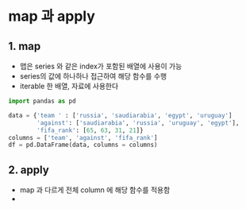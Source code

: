 # map 과 apply

## 1. map

- 맵은 series 와 같은 index가 포함된 배열에 사용이 가능
- series의 값에 하나하나 접근하여 해당 함수를 수행
- iterable 한 배열, 자료에 사용한다

```python
import pandas as pd

data = {'team ' : ['russia', 'saudiarabia', 'egypt', 'uruguay']
        'against': ['saudiarabia', 'russia', 'uruguay', 'egypt'],
        'fifa_rank': [65, 63, 31, 21]}
columns = ['team', 'against', 'fifa_rank']
df = pd.DataFrame(data, columns = columns)

```

## 2. apply

- map 과 다르게 전체 column 에 해당 함수를 적용함
- 